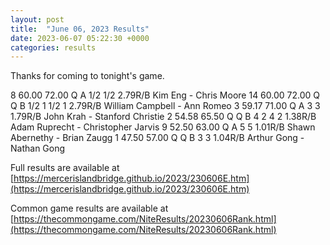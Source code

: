 ```yaml
---
layout: post
title:  "June 06, 2023 Results"
date: 2023-06-07 05:22:30 +0000
categories: results
---
```

Thanks for coming to tonight's game.

8   60.00   72.00   Q           A  1/2               1/2               2.79R/B  Kim Eng - Chris Moore
14   60.00   72.00   Q   Q       B  1/2    1          1/2    1          2.79R/B  William Campbell - Ann Romeo
3   59.17   71.00   Q           A   3                 3                1.79R/B  John Krah - Stanford Christie
2   54.58   65.50   Q   Q       B   4     2           4     2          1.38R/B  Adam Ruprecht - Christopher Jarvis
9   52.50   63.00   Q           A   5                 5                1.01R/B  Shawn Abernethy - Brian Zaugg
1   47.50   57.00   Q   Q       B         3                 3          1.04R/B  Arthur Gong - Nathan Gong

Full results are available at [https://mercerislandbridge.github.io/2023/230606E.htm](https://mercerislandbridge.github.io/2023/230606E.htm)

Common game results are available at [https://thecommongame.com/NiteResults/20230606Rank.html](https://thecommongame.com/NiteResults/20230606Rank.html)
